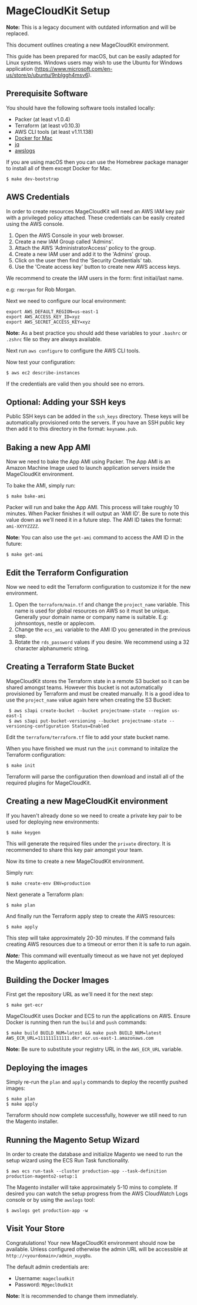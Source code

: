 # MageCloudKit Setup

**Note:** This is a legacy document with outdated information and will be replaced.

This document outlines creating a new MageCloudKit environment.

This guide has been prepared for macOS, but can be easily adapted for Linux
systems. Windows users may wish to use the Ubuntu for Windows application
(https://www.microsoft.com/en-us/store/p/ubuntu/9nblggh4msv6).

## Prerequisite Software

You should have the following software tools installed locally:

- Packer (at least v1.0.4)
- Terraform (at least v0.10.3)
- AWS CLI tools (at least v1.11.138)
- [Docker for Mac](https://docs.docker.com/engine/installation/mac/)
- [jq](https://stedolan.github.io/jq)
- [awslogs](https://github.com/jorgebastida/awslogs)

If you are using macOS then you can use the Homebrew package manager to install all of them except Docker for Mac.

    $ make dev-bootstrap

## AWS Credentials

In order to create resources MageCloudKit will need an AWS IAM key pair with a privileged
policy attached. These credentials can be easily created using the AWS console.

1.  Open the AWS Console in your web browser.
2.  Create a new IAM Group called 'Admins'.
3.  Attach the AWS 'AdministratorAccess' policy to the group.
4.  Create a new IAM user and add it to the 'Admins' group.
5.  Click on the user then find the 'Security Credentials' tab.
6.  Use the 'Create access key' button to create new AWS access keys.

We recommend to create the IAM users in the form: first initial/last name.

e.g: `rmorgan` for Rob Morgan.

Next we need to configure our local environment:

    export AWS_DEFAULT_REGION=us-east-1
    export AWS_ACCESS_KEY_ID=xyz
    export AWS_SECRET_ACCESS_KEY=xyz

**Note:** As a best practice you should add these variables to your `.bashrc` or `.zshrc` file so they are
always available.

Next run `aws configure` to configure the AWS CLI tools.

Now test your configuration:

```
$ aws ec2 describe-instances
```

If the credentials are valid then you should see no errors.

## Optional: Adding your SSH keys

Public SSH keys can be added in the `ssh_keys` directory. These keys will be automatically provisioned
onto the servers. If you have an SSH public key then add it to this directory in the format: `keyname.pub`.

## Baking a new App AMI

Now we need to bake the App AMI using Packer. The App AMI is an Amazon Machine
Image used to launch application servers inside the MageCloudKit environment.

To bake the AMI, simply run:

    $ make bake-ami

Packer will run and bake the App AMI. This process will take roughly 10 minutes. When Packer finishes it will output an 'AMI ID'. Be sure to note this value down as we'll need it in a future step. The AMI ID takes the format: `ami-XXYYZZZZ`.

**Note:** You can also use the `get-ami` command to access the AMI ID in the future:

    $ make get-ami

## Edit the Terraform Configuration

Now we need to edit the Terraform configuration to customize it for the new environment.

1.  Open the `terraform/main.tf` and change the `project_name` variable. This name is used for global resources on AWS so it must be unique. Generally your domain name or company name is suitable. E.g: johnsontoys, nestle or applecom.
2.  Change the `ecs_ami` variable to the AMI ID you generated in the previous step.
3.  Rotate the `rds_password` values if you desire. We recommend using a 32 character alphanumeric string.

## Creating a Terraform State Bucket

MageCloudKit stores the Terraform state in a remote S3 bucket so it can be shared amongst teams. However this bucket
is not automatically provisioned by Terraform and must be created manually. It is a good idea to use the `project_name` value again here when creating the S3 Bucket:

     $ aws s3api create-bucket --bucket projectname-state --region us-east-1
     $ aws s3api put-bucket-versioning --bucket projectname-state --versioning-configuration Status=Enabled

Edit the `terraform/terraform.tf` file to add your state bucket name.

When you have finished we must run the `init` command to initalize the Terraform configuration:

    $ make init

Terraform will parse the configuration then download and install all of the required plugins for MageCloudKit.

## Creating a new MageCloudKit environment

If you haven't already done so we need to create a private key pair to be used for deploying new environments:

    $ make keygen

This will generate the required files under the `private` directory. It is recommended to share this key pair
amongst your team.

Now its time to create a new MageCloudKit environment.

Simply run:

    $ make create-env ENV=production

Next generate a Terraform plan:

    $ make plan

And finally run the Terraform apply step to create the AWS resources:

    $ make apply

This step will take approximately 20-30 minutes. If the command fails creating AWS resources due to a
timeout or error then it is safe to run again.

**_Note:_** This command will eventually timeout as we have not yet deployed the Magento application.

## Building the Docker Images

First get the repository URL as we'll need it for the next step:

    $ make get-ecr

MageCloudKit uses Docker and ECS to run the applications on AWS. Ensure Docker is running then run the
`build` and `push` commands:

    $ make build BUILD_NUM=latest && make push BUILD_NUM=latest AWS_ECR_URL=111111111111.dkr.ecr.us-east-1.amazonaws.com

**Note:** Be sure to substitute your registry URL in the `AWS_ECR_URL` variable.

## Deploying the images

Simply re-run the `plan` and `apply` commands to deploy the recently pushed images:

    $ make plan
    $ make apply

Terraform should now complete successfully, however we still need to run the Magento installer.

## Running the Magento Setup Wizard

In order to create the database and initialize Magento we need to run the setup wizard using the ECS Run Task functionality.

    $ aws ecs run-task --cluster production-app --task-definition production-magento2-setup:1

The Magento installer will take approximately 5-10 mins to complete.
If desired you can watch the setup progress from the AWS CloudWatch Logs console or by using the `awslogs` tool:

    $ awslogs get production-app -w

## Visit Your Store

Congratulations! Your new MageCloudKit environment should now be available. Unless configured otherwise
the admin URL will be accessible at `http://<yourdomain>/admin_xuyq8u`.

The default admin credentials are:

- Username: `magecloudkit`
- Password: `M@gecl0udk1t`

**Note:** It is recommended to change them immediately.
